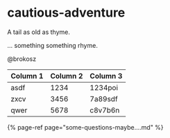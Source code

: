 # cautious-adventure

A tail as old as thyme.

… something something rhyme.

@brokosz

| Column 1 | Column 2 | Column 3 |
| :--- | :--- | :--- |
| asdf | 1234 | 1234poi |
| zxcv | 3456 | 7a89sdf |
| qwer | 5678 | c8v7b6n |

{% page-ref page="some-questions-maybe....md" %}



